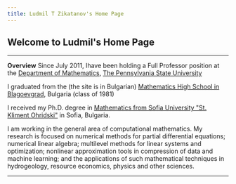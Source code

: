 ```yaml
---
title: Ludmil T Zikatanov's Home Page
---
```


## Welcome to Ludmil's Home Page 
---

**Overview** Since July 2011, Ihave been holding a Full Professor position at the [Department of Mathematics](http://www.math.psu.edu/), [The Pennsylvania State University](http://www.psu.edu/) 

I graduated from the (the site is in Bulgarian) [Mathematics High School in Blagoevgrad](http://www.pmg-blg.com/), Bulgaria (class of 1981) 

I received my Ph.D. degree in [Mathematics from Sofia University "St. Kliment Ohridski"](https://www.fmi.uni-sofia.bg/en) in Sofia, Bulgaria.  

I am working in the general area of computational mathematics. My research is focused on numerical methods for partial differential equations; numerical linear algebra; multilevel methods for linear systems and optimization; nonlinear approximation tools in compression of data and machine learning; and the applications of such mathematical techniques in hydrogeology, resource economics, physics and other sciences.

---
